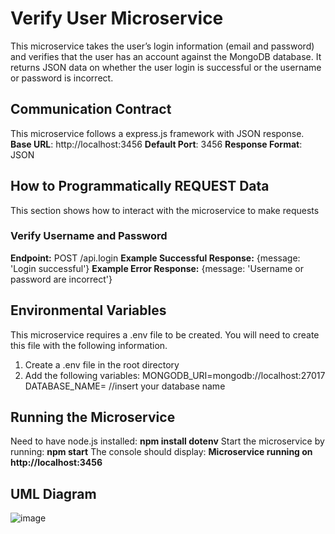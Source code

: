 # Verify User Microservice
This microservice takes the user’s login information (email and password) and verifies that the user has an account against the MongoDB database. 
It returns JSON data on whether the user login is successful or the username or password is incorrect.

## Communication Contract
This microservice follows a express.js framework with JSON response.
**Base URL**: http://localhost:3456
**Default Port**: 3456
**Response Format**: JSON 

## How to Programmatically REQUEST Data
This section shows how to interact with the microservice to make requests

### Verify Username and Password
**Endpoint:** POST /api.login
**Example Successful Response:**
{message: 'Login successful'}
**Example Error Response:**
{message: 'Username or password are incorrect'}

## Environmental Variables
This microservice requires a .env file to be created. You will need to create this file with the following information. 
1. Create a .env file in the root directory
2. Add the following variables:
    MONGODB_URI=mongodb://localhost:27017
    DATABASE_NAME= //insert your database name
   
## Running the Microservice 
Need to have node.js installed: **npm install dotenv**
Start the microservice by running: **npm start**
The console should display: **Microservice running on http://localhost:3456**

## UML Diagram
![image](https://github.com/user-attachments/assets/0800c9f7-f239-49c6-bd30-232d0409cde6)
